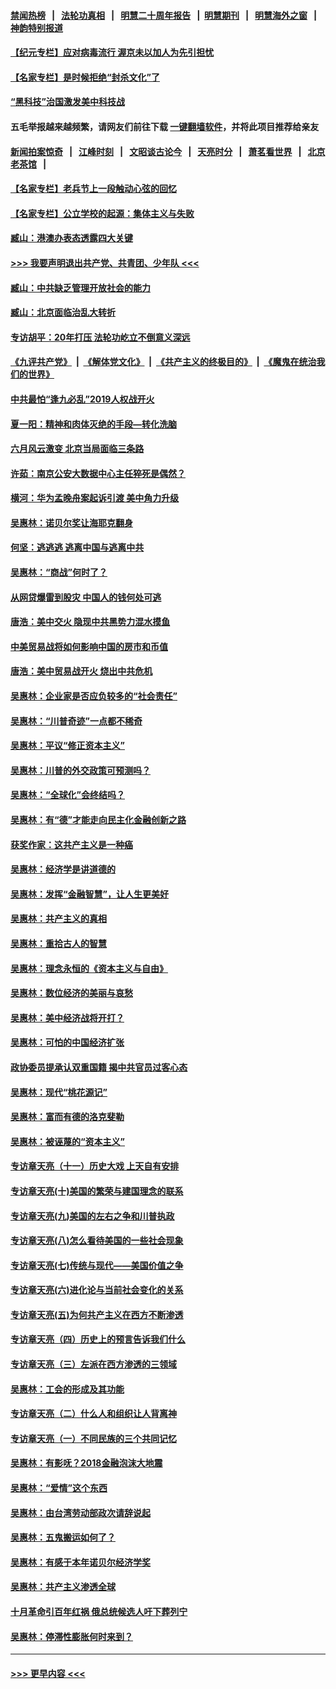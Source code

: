 #### [禁闻热榜](热点新闻.md?=0)  &nbsp;&nbsp;|&nbsp;&nbsp; [法轮功真相](https://github.com/gfw-breaker/truth/blob/master/README.md?=0) &nbsp;&nbsp;|&nbsp;&nbsp; [明慧二十周年报告](https://github.com/gfw-breaker/mh-reports/blob/master/README.md?=0) &nbsp;&nbsp;|&nbsp;&nbsp;[明慧期刊](https://github.com/gfw-breaker/mh-qikan) &nbsp;&nbsp;|&nbsp;&nbsp; [明慧海外之窗](https://github.com/gfw-breaker/mh-news/blob/master/README.md?=0) &nbsp;&nbsp;|&nbsp;&nbsp; [神韵特别报道](https://github.com/gfw-breaker/mh-news/blob/master/shenyun.md?=0)
#### [【纪元专栏】应对病毒流行 渥京未以加人为先引担忧](../pages/nsc423/n11875714.md?t=03162231) 
#### [【名家专栏】是时候拒绝“封杀文化”了](../pages/nsc423/n11814093.md?t=03162231) 
#### [“黑科技”治国激发美中科技战](../pages/nsc423/n11638056.md?t=03162231) 
#### 五毛举报越来越频繁，请网友们前往下载 [一键翻墙软件](https://github.com/gfw-breaker/ssr-accounts)，并将此项目推荐给亲友
#### [新闻拍案惊奇](https://github.com/gfw-breaker/banned-news/blob/master/pages/link4.md) &nbsp;&nbsp;|&nbsp;&nbsp; [江峰时刻](https://github.com/gfw-breaker/banned-news/blob/master/pages/link4.md) &nbsp;&nbsp;|&nbsp;&nbsp; [文昭谈古论今](https://github.com/gfw-breaker/banned-news/blob/master/pages/link4.md) &nbsp;&nbsp;|&nbsp;&nbsp; [天亮时分](https://github.com/gfw-breaker/banned-news/blob/master/pages/link4.md) &nbsp;&nbsp;|&nbsp;&nbsp; [萧茗看世界](https://github.com/gfw-breaker/banned-news/blob/master/pages/link4.md) &nbsp;&nbsp;|&nbsp;&nbsp; [北京老茶馆](https://github.com/gfw-breaker/banned-news/blob/master/pages/link4.md) &nbsp;&nbsp;|&nbsp;&nbsp; 
#### [【名家专栏】老兵节上一段触动心弦的回忆](../pages/nsc423/n11646016.md?t=03162231) 
#### [【名家专栏】公立学校的起源：集体主义与失败](../pages/nsc423/n11601833.md?t=03162231) 
#### [臧山：港澳办表态透露四大关键](../pages/nsc423/n11421628.md?t=03162231) 
#### [>>> 我要声明退出共产党、共青团、少年队 <<<](https://github.com/begood0513/goodnews/blob/master/quit/letter.md) 
#### [臧山：中共缺乏管理开放社会的能力](../pages/nsc423/n11407457.md?t=03162231) 
#### [臧山：北京面临治乱大转折](../pages/nsc423/n11406895.md?t=03162231) 
#### [专访胡平：20年打压 法轮功屹立不倒意义深远](../pages/nsc423/n11398800.md?t=03162231) 
#### [《九评共产党》](https://github.com/begood0513/9ping.md/blob/master/README.md) &nbsp;|&nbsp; [《解体党文化》](../../../../jtdwh.md/blob/master/README.md)  &nbsp;|&nbsp; [《共产主义的终极目的》](../../../../gczydzjmd.md/blob/master/README.md) &nbsp;|&nbsp; [《魔鬼在统治我们的世界》](../../../../mgztzwmdsj.md/blob/master/README.md) 
#### [中共最怕“逢九必乱”2019人权战开火](../pages/nsc423/n11385248.md?t=03162231) 
#### [夏一阳：精神和肉体灭绝的手段—转化洗脑](../pages/nsc423/n11368250.md?t=03162231) 
#### [六月风云激变 北京当局面临三条路](../pages/nsc423/n11313668.md?t=03162231) 
#### [许茹：南京公安大数据中心主任猝死是偶然？](../pages/nsc423/n11064744.md?t=03162231) 
#### [横河：华为孟晚舟案起诉引渡 美中角力升级](../pages/nsc423/n11027230.md?t=03162231) 
#### [吴惠林：诺贝尔奖让海耶克翻身](../pages/nsc423/n10890049.md?t=03162231) 
#### [何坚：逃逃逃 逃离中国与逃离中共](../pages/nsc423/n10592891.md?t=03162231) 
#### [吴惠林：“商战”何时了？](../pages/nsc423/n10573558.md?t=03162231) 
#### [从网贷爆雷到股灾 中国人的钱何处可逃](../pages/nsc423/n10572800.md?t=03162231) 
#### [唐浩：美中交火 隐现中共黑势力混水摸鱼](../pages/nsc423/n10544040.md?t=03162231) 
#### [中美贸易战将如何影响中国的房市和币值](../pages/nsc423/n10543697.md?t=03162231) 
#### [唐浩：美中贸易战开火 烧出中共危机](../pages/nsc423/n10540126.md?t=03162231) 
#### [吴惠林：企业家是否应负较多的“社会责任”](../pages/nsc423/n10535022.md?t=03162231) 
#### [吴惠林：“川普奇迹”一点都不稀奇](../pages/nsc423/n10512808.md?t=03162231) 
#### [吴惠林：平议“修正资本主义”](../pages/nsc423/n10495724.md?t=03162231) 
#### [吴惠林：川普的外交政策可预测吗？](../pages/nsc423/n10462387.md?t=03162231) 
#### [吴惠林：“全球化”会终结吗？](../pages/nsc423/n10452838.md?t=03162231) 
#### [吴惠林：有“德”才能走向民主化金融创新之路](../pages/nsc423/n10432292.md?t=03162231) 
#### [获奖作家：这共产主义是一种癌](../pages/nsc423/n10431541.md?t=03162231) 
#### [吴惠林：经济学是讲道德的](../pages/nsc423/n10398014.md?t=03162231) 
#### [吴惠林：发挥“金融智慧”，让人生更美好](../pages/nsc423/n10375019.md?t=03162231) 
#### [吴惠林：共产主义的真相](../pages/nsc423/n10351394.md?t=03162231) 
#### [吴惠林：重拾古人的智慧](../pages/nsc423/n10337691.md?t=03162231) 
#### [吴惠林：理念永恒的《资本主义与自由》](../pages/nsc423/n10316274.md?t=03162231) 
#### [吴惠林：数位经济的美丽与哀愁](../pages/nsc423/n10292946.md?t=03162231) 
#### [吴惠林：美中经济战将开打？](../pages/nsc423/n10258825.md?t=03162231) 
#### [吴惠林：可怕的中国经济扩张](../pages/nsc423/n10219147.md?t=03162231) 
#### [政协委员提承认双重国籍 揭中共官员过客心态](../pages/nsc423/n10208809.md?t=03162231) 
#### [吴惠林：现代“桃花源记”](../pages/nsc423/n10185234.md?t=03162231) 
#### [吴惠林：富而有德的洛克斐勒](../pages/nsc423/n10142264.md?t=03162231) 
#### [吴惠林：被诬蔑的“资本主义”](../pages/nsc423/n10124816.md?t=03162231) 
#### [专访章天亮（十一）历史大戏 上天自有安排](../pages/nsc423/n10094905.md?t=03162231) 
#### [专访章天亮(十)美国的繁荣与建国理念的联系](../pages/nsc423/n10094899.md?t=03162231) 
#### [专访章天亮(九)美国的左右之争和川普执政](../pages/nsc423/n10094889.md?t=03162231) 
#### [专访章天亮(八)怎么看待美国的一些社会现象](../pages/nsc423/n10094857.md?t=03162231) 
#### [专访章天亮(七)传统与现代——美国价值之争](../pages/nsc423/n10093140.md?t=03162231) 
#### [专访章天亮(六)进化论与当前社会变化的关系](../pages/nsc423/n10092036.md?t=03162231) 
#### [专访章天亮(五)为何共产主义在西方不断渗透](../pages/nsc423/n10083620.md?t=03162231) 
#### [专访章天亮（四）历史上的预言告诉我们什么](../pages/nsc423/n10083606.md?t=03162231) 
#### [专访章天亮（三）左派在西方渗透的三领域](../pages/nsc423/n10081115.md?t=03162231) 
#### [吴惠林：工会的形成及其功能](../pages/nsc423/n10080633.md?t=03162231) 
#### [专访章天亮（二）什么人和组织让人背离神](../pages/nsc423/n10076637.md?t=03162231) 
#### [专访章天亮（一）不同民族的三个共同记忆](../pages/nsc423/n10074188.md?t=03162231) 
#### [吴惠林：有影呒？2018金融泡沫大地震](../pages/nsc423/n10040534.md?t=03162231) 
#### [吴惠林：“爱情”这个东西](../pages/nsc423/n10019423.md?t=03162231) 
#### [吴惠林：由台湾劳动部政次请辞说起](../pages/nsc423/n9979679.md?t=03162231) 
#### [吴惠林：五鬼搬运如何了？](../pages/nsc423/n9925338.md?t=03162231) 
#### [吴惠林：有感于本年诺贝尔经济学奖](../pages/nsc423/n9871883.md?t=03162231) 
#### [吴惠林：共产主义渗透全球](../pages/nsc423/n9812748.md?t=03162231) 
#### [十月革命引百年红祸 俄总统候选人吁下葬列宁](../pages/nsc423/n9810182.md?t=03162231) 
#### [吴惠林：停滞性膨胀何时来到？](../pages/nsc423/n9764136.md?t=03162231) 

----
#### [ >>> 更早内容 <<< ](../indexes/nsc423-earlier.md)

